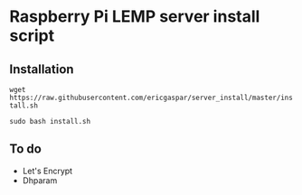 # Raspberry Pi LEMP server install script

## Installation

`wget https://raw.githubusercontent.com/ericgaspar/server_install/master/install.sh`

`sudo bash install.sh`

## To do
- Let's Encrypt 
- Dhparam


